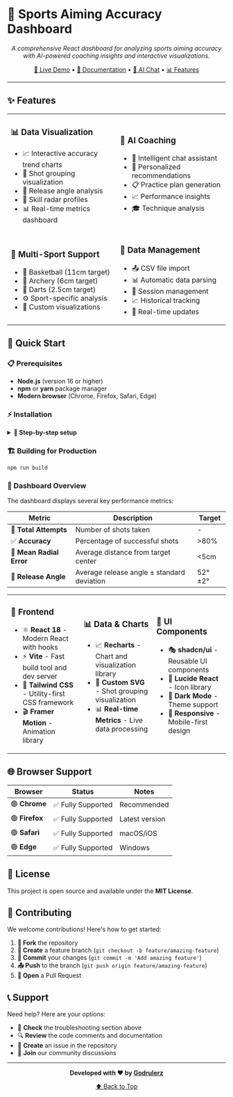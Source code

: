 # 🎯 Sports Aiming Accuracy Dashboard

<div align="center">


*A comprehensive React dashboard for analyzing sports aiming accuracy with AI-powered coaching insights and interactive visualizations.*

[🚀 Live Demo](http://localhost:5173) • [📖 Documentation](#documentation) • [🤖 AI Chat](#ai-coaching-assistant) • [📊 Features](#features)

</div>

---

## ✨ Features

<table>
<tr>
<td width="50%">

### 📊 **Data Visualization**
- 📈 Interactive accuracy trend charts
- 🎯 Shot grouping visualization
- 📐 Release angle analysis
- 🎪 Skill radar profiles
- 📊 Real-time metrics dashboard

</td>
<td width="50%">

### 🤖 **AI Coaching**
- 💬 Intelligent chat assistant
- 🎯 Personalized recommendations
- 📋 Practice plan generation
- 📈 Performance insights
- 🎓 Technique analysis

</td>
</tr>
<tr>
<td width="50%">

### 🏀 **Multi-Sport Support**
- 🏀 Basketball (11cm target)
- 🏹 Archery (6cm target)
- 🎯 Darts (2.5cm target)
- ⚙️ Sport-specific analysis
- 🎨 Custom visualizations

</td>
<td width="50%">

### 📁 **Data Management**
- 📤 CSV file import
- 📊 Automatic data parsing
- 💾 Session management
- 📈 Historical tracking
- 🔄 Real-time updates

</td>
</tr>
</table>

## 🚀 Quick Start

### 📋 Prerequisites

- **Node.js** (version 16 or higher)
- **npm** or **yarn** package manager
- **Modern browser** (Chrome, Firefox, Safari, Edge)

### ⚡ Installation

<details>
<summary><b>🔧 Step-by-step setup</b></summary>

1. **📥 Clone the repository**
   ```bash
   git clone https://github.com/Godrulerz/accuracy-with-librechat.git
   cd accuracy-with-librechat
   ```

2. **📦 Install dependencies**
   ```bash
   npm install
   ```

3. **🚀 Start the development server**
   ```bash
   npm run dev
   ```

4. **🌐 Open your browser**
   Navigate to `http://localhost:5173` to view the dashboard

</details>

### 🏗️ Building for Production

```bash
npm run build
```

### 🎯 Dashboard Overview

The dashboard displays several key performance metrics:

| Metric | Description | Target |
|--------|-------------|---------|
| 🎯 **Total Attempts** | Number of shots taken | - |
| ✅ **Accuracy** | Percentage of successful shots | >80% |
| 📏 **Mean Radial Error** | Average distance from target center | <5cm |
| 📐 **Release Angle** | Average release angle ± standard deviation | 52° ±2° |

<table>
<tr>
<td width="33%">

### 🎨 **Frontend**
- ⚛️ **React 18** - Modern React with hooks
- ⚡ **Vite** - Fast build tool and dev server
- 🎨 **Tailwind CSS** - Utility-first CSS framework
- 🎬 **Framer Motion** - Animation library

</td>
<td width="33%">

### 📊 **Data & Charts**
- 📈 **Recharts** - Chart and visualization library
- 🎯 **Custom SVG** - Shot grouping visualization
- 📊 **Real-time Metrics** - Live data processing

</td>
<td width="33%">

### 🎨 **UI Components**
- 🎭 **shadcn/ui** - Reusable UI components
- 🎨 **Lucide React** - Icon library
- 🌙 **Dark Mode** - Theme support
- 📱 **Responsive** - Mobile-first design

</td>
</tr>
</table>

## 🌐 Browser Support

| Browser | Status | Notes |
|---------|--------|-------|
| 🟢 **Chrome** | ✅ Fully Supported | Recommended |
| 🟢 **Firefox** | ✅ Fully Supported | Latest version |
| 🟢 **Safari** | ✅ Fully Supported | macOS/iOS |
| 🟢 **Edge** | ✅ Fully Supported | Windows |



## 📄 License

This project is open source and available under the **MIT License**.

## 🤝 Contributing

We welcome contributions! Here's how to get started:

1. **🍴 Fork** the repository
2. **🌿 Create** a feature branch (`git checkout -b feature/amazing-feature`)
3. **💾 Commit** your changes (`git commit -m 'Add amazing feature'`)
4. **📤 Push** to the branch (`git push origin feature/amazing-feature`)
5. **🔀 Open** a Pull Request

## 📞 Support

Need help? Here are your options:

- 📖 **Check** the troubleshooting section above
- 🔍 **Review** the code comments and documentation
- 🐛 **Create** an issue in the repository
- 💬 **Join** our community discussions

---

<div align="center">

**Developed with ❤️ by [Godrulerz](https://godz.rf.gd/)**

[⬆️ Back to Top](#-sports-aiming-accuracy-dashboard)

</div>

